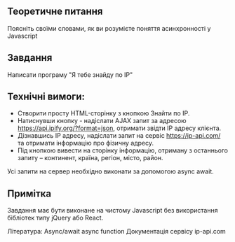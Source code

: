 ## Теоретичне питання
Поясніть своїми словами, як ви розумієте поняття асинхронності у Javascript

## Завдання
Написати програму "Я тебе знайду по IP"

## Технічні вимоги:
- Створити просту HTML-сторінку з кнопкою Знайти по IP.
- Натиснувши кнопку - надіслати AJAX запит за адресою https://api.ipify.org/?format=json, отримати звідти IP адресу клієнта.
- Дізнавшись IP адресу, надіслати запит на сервіс https://ip-api.com/ та отримати інформацію про фізичну адресу.
- Під кнопкою вивести на сторінку інформацію, отриману з останнього запиту – континент, країна, регіон, місто, район.

Усі запити на сервер необхідно виконати за допомогою async await.
## Примітка
Завдання має бути виконане на чистому Javascript без використання бібліотек типу jQuery або React.

Література:
Async/await
async function
Документація сервісу ip-api.com
